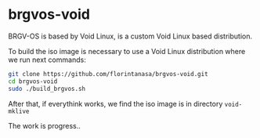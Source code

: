 # brgvos-void
BRGV-OS is based by Void Linux, is a custom Void Linux based distribution.  
  
  To build the iso image is necessary to use a Void Linux distribution where we run next commands:  
  ```bash
  git clone https://github.com/florintanasa/brgvos-void.git
  cd brgvos-void
  sudo ./build_brgvos.sh
  ```  
After that, if everythink works, we find the iso image is in directory `void-mklive`

The work is progress..
